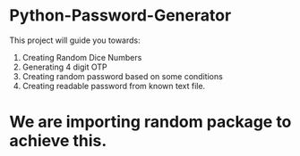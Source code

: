 # Python-Password-Generator

This project will guide you towards:

1. Creating Random Dice Numbers
2. Generating 4 digit OTP
3. Creating random password based on some conditions
4. Creating readable password from known text file.


# We are importing random package to achieve this.
